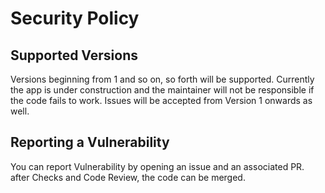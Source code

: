 # Security Policy

## Supported Versions

Versions beginning from 1 and so on, so forth will be supported. Currently the app is under construction and the maintainer will not be responsible if the code fails to work.
Issues will be accepted from Version 1 onwards as well.

## Reporting a Vulnerability

You can report Vulnerability by opening an issue and an associated PR. after Checks and Code Review, the code can be merged.
